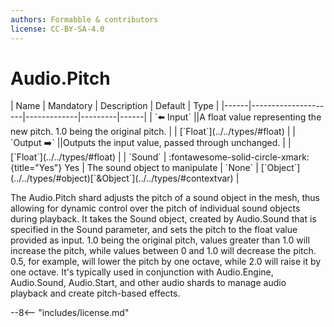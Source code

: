 ```yaml
---
authors: Formabble & contributors
license: CC-BY-SA-4.0
---
```



# Audio.Pitch

<div class="sh-parameters" markdown="1">
| Name | Mandatory | Description | Default | Type |
|------|---------------------|-------------|---------|------|
| `⬅️ Input` ||A float value representing the new pitch. 1.0 being the original pitch. | | [`Float`](../../types/#float) |
| `Output ➡️` ||Outputs the input value, passed through unchanged. | | [`Float`](../../types/#float) |
| `Sound` | :fontawesome-solid-circle-xmark:{title="Yes"} Yes  | The sound object to manipulate | `None` | [`Object`](../../types/#object)[`&Object`](../../types/#contextvar) |

</div>

The Audio.Pitch shard adjusts the pitch of a sound object in the mesh, thus allowing for dynamic control over the pitch of individual sound objects during playback. It takes the Sound object, created by Audio.Sound that is specified in the Sound parameter, and sets the pitch to the float value provided as input. 1.0 being the original pitch, values greater than 1.0 will increase the pitch, while values between 0 and 1.0 will decrease the pitch. 0.5, for example, will lower the pitch by one octave, while 2.0 will raise it by one octave. It's typically used in conjunction with Audio.Engine, Audio.Sound, Audio.Start, and other audio shards to manage audio playback and create pitch-based effects.

--8<-- "includes/license.md"

